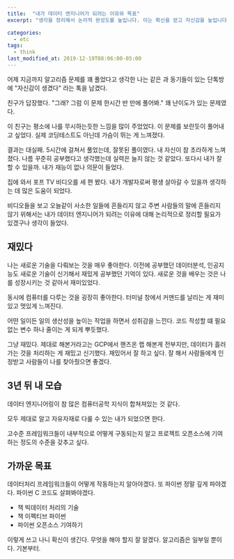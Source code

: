 ```yaml
---
title:  "내가 데이터 엔지니어가 되려는 이유와 목표"
excerpt: "생각을 정리해서 논리적 완성도를 높입니다. 이는 확신을 얻고 자신감을 높입니다."

categories:
  - etc
tags:
  - think
last_modified_at: 2019-12-19T08:06:00-05:00
---
```


어제 지금까지 알고리즘 문제를 꽤 풀었다고 생각한 나는 같은 과 동기들이 있는 단톡방에 "자신감이 생겼다" 라는 톡을 남겼다.

친구가 답장했다. "그래? 그럼 이 문제 한시간 반 만에 풀어봐." 꽤 난이도가 있는 문제였다.

이 친구는 평소에 나를 무시하는듯한 느낌을 많이 주었었다. 이 문제를 보란듯이 풀어내고 싶었다. 실제 코딩테스트도 아닌데 가슴이 뛰는 게 느껴졌다.

결과는 대실패. 5시간에 걸쳐서 풀었는데, 잘못된 풀이였다. 내 자신이 참 초라하게 느껴졌다. 나름 꾸준히 공부했다고 생각했는데 실력은 늘지 않는 것 같았다. 또다시 내가 잘 할 수 있을까. 내가 재능이 없나 의문이 들었다.



집에 와서 포프 TV 비디오를 세 편 봤다.  내가 개발자로써 평생 살아갈 수 있을까 생각하는 데 많은 도움이 되었다.

비디오들을 보고 오늘같이 사소한 일들에 흔들리지 않고 주변 사람들의 말에 흔들리지 않기 위해서는 내가 데이터 엔지니어가 되려는 이유에 대해 논리적으로 정리할 필요가 있겠구나 생각이 들었다.



## 재밌다

나는 새로운 기술을 다뤄보는 것을 매우 좋아한다. 이전에 공부했던 데이터분석, 인공지능도 새로운 기술이 신기해서 재밌게 공부했던 기억이 있다. 새로운 것을 배우는 것은 나를 성장시키는 것 같아서 재미있었다.

동시에 컴퓨터를 다루는 것을 굉장히 좋아한다. 터미널 창에서 커맨드를 날리는 게 재미있고 멋있게 느껴진다.

어떤 일이든 일의 생산성을 높이는 작업을 하면서 성취감을 느낀다. 코드 작성할 떄 필요없는 변수 하나 줄이는 게 되게 뿌듯했다. 

그냥 재밌다. 제대로 해본거라고는 GCP에서 핸즈온 랩 해본게 전부지만, 데이터가 흘러가는 것을 처리하는 게 재밌고 신기했다. 재밌어서 잘 하고 싶다. 잘 해서 사람들에게 인정받고 사람들이 나를 찾아줬으면 좋겠다.



## 3년 뒤 내 모습

데이터 엔지니어링이 참 많은 컴퓨터공학 지식이 합쳐져있는 것 같다.

모두 제대로 알고 자유자재로 다룰 수 있는 내가 되었으면 한다.

고수준 프레임워크들이 내부적으로 어떻게 구동되는지 알고 프로젝트 오픈소스에 기여하는 정도의 수준을 갖추고 싶다.



## 가까운 목표

데이터처리 프레임워크들이 어떻게 작동하는지 알아야겠다. 또 파이썬 정말 깊게 파야겠다. 파이썬 C 코드도 살펴봐야겠다.

- 책 빅데이터 처리의 기술
- 책 이펙티브 파이썬
- 파이썬 오픈소스 기여하기



이렇게 쓰고 나니 확신이 생긴다. 무엇을 해야 할지 잘 알겠다. 알고리즘은 일부일 뿐이다. 기본부터.